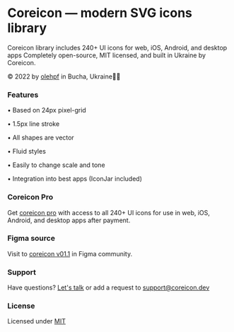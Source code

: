 # Coreicon — modern SVG icons library
Coreicon library includes 240+ UI icons for web, iOS, Android, and desktop apps
Completely open-source, MIT licensed, and built in Ukraine by Coreicon.
>
© 2022 by [olehpf](https://www.figma.com/@olehpf) in Bucha, Ukraine💙💛
### Features
• Based on 24px pixel-grid
>
• 1.5px line stroke
>
• All shapes are vector
>
• Fluid styles
>
• Easily to change scale and tone
>
• Integration into best apps (IconJar included)
>
### Coreicon Pro
Get [coreicon pro](https://coreicon.dev/coreicon-payment.pdf) with access to all 240+ UI icons for use in web, iOS, Android, and desktop apps after payment.
### Figma source 
Visit to [coreicon v01.1](https://www.figma.com/community/file/1105519588638228078) in Figma community.
### Support
Have questions? [Let's talk](https://t.me/coreicon_bot) or add a request to support@coreicon.dev
### License
Licensed under [MIT](https://choosealicense.com/licenses/mit/)
